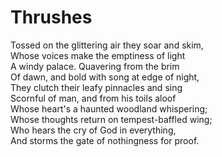 # Thrushes

Tossed on the glittering air they soar and skim,  
Whose voices make the emptiness of light  
A windy palace. Quavering from the brim  
Of dawn, and bold with song at edge of night,  
They clutch their leafy pinnacles and sing  
Scornful of man, and from his toils aloof  
Whose heart's a haunted woodland whispering;  
Whose thoughts return on tempest-baffled wing;  
Who hears the cry of God in everything,  
And storms the gate of nothingness for proof.  
  
